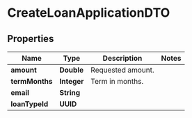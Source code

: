 

# CreateLoanApplicationDTO


## Properties

| Name | Type | Description | Notes |
|------------ | ------------- | ------------- | -------------|
|**amount** | **Double** | Requested amount. |  |
|**termMonths** | **Integer** | Term in months. |  |
|**email** | **String** |  |  |
|**loanTypeId** | **UUID** |  |  |



